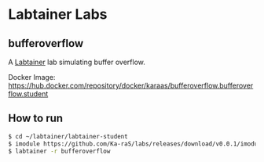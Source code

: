 # Labtainer Labs
## bufferoverflow
A [Labtainer](https://nps.edu/web/c3o/labtainers) lab simulating buffer overflow.

Docker Image: https://hub.docker.com/repository/docker/karaas/bufferoverflow.bufferoverflow.student

## How to run
```bash
$ cd ~/labtainer/labtainer-student
$ imodule https://github.com/Ka-raS/labs/releases/download/v0.0.1/imodule.tar
$ labtainer -r bufferoverflow
```